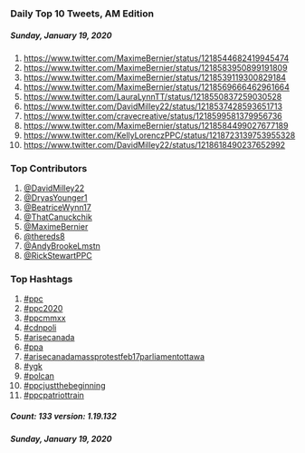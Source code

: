 ### Daily Top 10 Tweets, AM Edition
##### Sunday, January 19, 2020
 1) https://www.twitter.com/MaximeBernier/status/1218544682419945474
 2) https://www.twitter.com/MaximeBernier/status/1218583950899191809
 3) https://www.twitter.com/MaximeBernier/status/1218539119300829184
 4) https://www.twitter.com/MaximeBernier/status/1218569666462961664
 5) https://www.twitter.com/LauraLynnTT/status/1218550837259030528
 6) https://www.twitter.com/DavidMilley22/status/1218537428593651713
 7) https://www.twitter.com/cravecreative/status/1218599581379956736
 8) https://www.twitter.com/MaximeBernier/status/1218584499027677189
 9) https://www.twitter.com/KellyLorenczPPC/status/1218723139753955328
10) https://www.twitter.com/DavidMilley22/status/1218618490237652992

### Top Contributors
  1) [@DavidMilley22](https://www.twitter.com/DavidMilley22)
  2) [@DryasYounger1](https://www.twitter.com/DryasYounger1)
  3) [@BeatriceWynn17](https://www.twitter.com/BeatriceWynn17)
  4) [@ThatCanuckchik](https://www.twitter.com/ThatCanuckchik)
  5) [@MaximeBernier](https://www.twitter.com/MaximeBernier)
  6) [@thereds8](https://www.twitter.com/thereds8)
  7) [@AndyBrookeLmstn](https://www.twitter.com/AndyBrookeLmstn)
  8) [@RickStewartPPC](https://www.twitter.com/RickStewartPPC)


### Top Hashtags

  1) [#ppc](https://www.twitter.com/hashtag/ppc)
  2) [#ppc2020](https://www.twitter.com/hashtag/ppc2020)
  3) [#ppcmmxx](https://www.twitter.com/hashtag/ppcmmxx)
  4) [#cdnpoli](https://www.twitter.com/hashtag/cdnpoli)
  5) [#arisecanada](https://www.twitter.com/hashtag/arisecanada)
  6) [#ppa](https://www.twitter.com/hashtag/ppa)
  7) [#arisecanadamassprotestfeb17parliamentottawa](https://www.twitter.com/hashtag/arisecanadamassprotestfeb17parliamentottawa)
  8) [#ygk](https://www.twitter.com/hashtag/ygk)
  9) [#polcan](https://www.twitter.com/hashtag/polcan)
 10) [#ppcjustthebeginning](https://www.twitter.com/hashtag/ppcjustthebeginning)
 11) [#ppcpatriottrain](https://www.twitter.com/hashtag/ppcpatriottrain)

##### Count: 133	version: 1.19.132
##### Sunday, January 19, 2020


